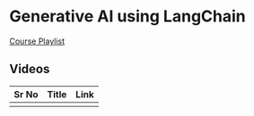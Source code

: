 # Generative AI using LangChain

[Course Playlist](https://youtube.com/playlist?list=PLKnIA16_RmvaTbihpo4MtzVm4XOQa0ER0&si=M504v0ex0wJF6YBb)

## Videos

| Sr No | Title | Link |
|---|----|-----|
| | | |


